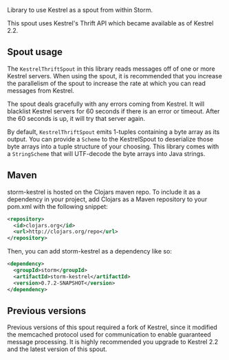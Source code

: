 Library to use Kestrel as a spout from within Storm.

This spout uses Kestrel's Thrift API which became available as of Kestrel 2.2. 

## Spout usage

The `KestrelThriftSpout` in this library reads messages off of one or more Kestrel servers. When using the spout, it is recommended that you increase the parallelism of the spout to increase the rate at which you can read messages from Kestrel. 

The spout deals gracefully with any errors coming from Kestrel. It will blacklist Kestrel servers for 60 seconds if there is an error or timeout. After the 60 seconds is up, it will try that server again.

By default, `KestrelThriftSpout` emits 1-tuples containing a byte array as its output. You can provide a `Scheme` to the KestrelSpout to deserialize those byte arrays into a tuple structure of your choosing. This library comes with a `StringScheme` that will UTF-decode the byte arrays into Java strings.

## Maven

storm-kestrel is hosted on the Clojars maven repo. To include it as a dependency in your project, add Clojars as a Maven repository to your pom.xml with the following snippet:

```xml
<repository>
  <id>clojars.org</id>
  <url>http://clojars.org/repo</url>
</repository>
```

Then, you can add storm-kestrel as a dependency like so:

```xml
<dependency>
  <groupId>storm</groupId>
  <artifactId>storm-kestrel</artifactId>
  <version>0.7.2-SNAPSHOT</version>
</dependency>
```

## Previous versions

Previous versions of this spout required a fork of Kestrel, since it modified the memcached protocol used for communication to enable guaranteed message processing. It is highly recommended you upgrade to Kestrel 2.2 and the latest version of this spout.
